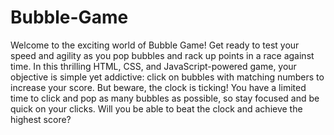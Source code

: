 # Bubble-Game
Welcome to the exciting world of Bubble Game!
Get ready to test your speed and agility as you pop bubbles and rack up points in a race against time. In this thrilling HTML, CSS, and JavaScript-powered game, your objective is simple yet addictive: click on bubbles with matching numbers to increase your score. But beware, the clock is ticking! You have a limited time to click and pop as many bubbles as possible, so stay focused and be quick on your clicks. Will you be able to beat the clock and achieve the highest score? 
